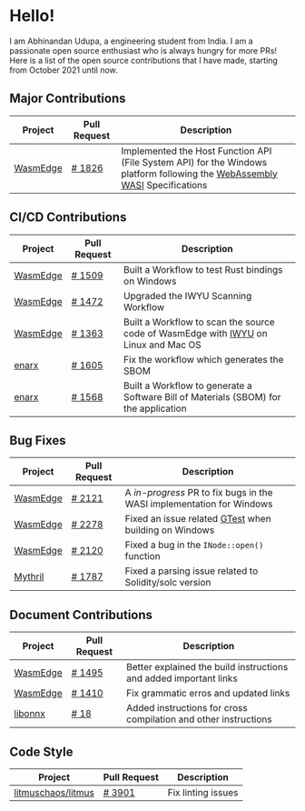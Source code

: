 # Hello!

I am Abhinandan Udupa, a engineering student from India. I am a passionate open source enthusiast who is always hungry for more PRs! Here is a list of the open source contributions that I have made, starting from October 2021 until now.

## Major Contributions

| Project                                          | Pull Request                                             | Description                                                                                                                                                                  |
| ------------------------------------------------ | -------------------------------------------------------- | ---------------------------------------------------------------------------------------------------------------------------------------------------------------------------- |
| [WasmEdge](https://github.com/WasmEdge/WasmEdge) | [# 1826](https://github.com/WasmEdge/WasmEdge/pull/1826) | Implemented the Host Function API (File System API) for the Windows platform following the [WebAssembly WASI](https://github.com/WebAssembly/wasi-filesystem) Specifications |

## CI/CD Contributions

| Project                                          | Pull Request                                             | Description                                                                                                                                        |
| ------------------------------------------------ | -------------------------------------------------------- | -------------------------------------------------------------------------------------------------------------------------------------------------- |
| [WasmEdge](https://github.com/WasmEdge/WasmEdge) | [# 1509](https://github.com/WasmEdge/WasmEdge/pull/1509) | Built a Workflow to test Rust bindings on Windows                                                                                                  |
| [WasmEdge](https://github.com/WasmEdge/WasmEdge) | [# 1472](https://github.com/WasmEdge/WasmEdge/pull/1472) | Upgraded the IWYU Scanning Workflow                                                                                                                |
| [WasmEdge](https://github.com/WasmEdge/WasmEdge) | [# 1363](https://github.com/WasmEdge/WasmEdge/pull/1363) | Built a Workflow to scan the source code of WasmEdge with [IWYU](https://github.com/include-what-you-use/include-what-you-use) on Linux and Mac OS |
| [enarx](https://github.com/enarx/enarx)          | [# 1605](https://github.com/enarx/enarx/pull/1605)       | Fix the workflow which generates the SBOM                                                                                                          |
| [enarx](https://github.com/enarx/enarx)          | [# 1568](https://github.com/enarx/enarx/pull/1568)       | Built a Workflow to generate a Software Bill of Materials (SBOM) for the application                                                               |

## Bug Fixes

| Project                                          | Pull Request                                             | Description                                                                                   |
| ------------------------------------------------ | -------------------------------------------------------- | --------------------------------------------------------------------------------------------- |
| [WasmEdge](https://github.com/WasmEdge/WasmEdge) | [# 2121](https://github.com/WasmEdge/WasmEdge/pull/2121) | A *in-progress* PR to fix bugs in the WASI implementation for Windows                         |
| [WasmEdge](https://github.com/WasmEdge/WasmEdge) | [# 2278](https://github.com/WasmEdge/WasmEdge/pull/2278) | Fixed an issue related [GTest](https://github.com/google/googletest) when building on Windows |
| [WasmEdge](https://github.com/WasmEdge/WasmEdge) | [# 2120](https://github.com/WasmEdge/WasmEdge/pull/2120) | Fixed a bug in the `INode::open()` function                                                   |
| [Mythril](https://github.com/Consensys/mythril)  | [# 1787](https://github.com/Consensys/mythril/pull/1787) | Fixed a parsing issue related to Solidity/solc version                                        |

## Document Contributions

| Project                                          | Pull Request                                             | Description                                                       |
| ------------------------------------------------ | -------------------------------------------------------- | ----------------------------------------------------------------- |
| [WasmEdge](https://github.com/WasmEdge/WasmEdge) | [# 1495](https://github.com/WasmEdge/WasmEdge/pull/1495) | Better explained the build instructions and added important links |
| [WasmEdge](https://github.com/WasmEdge/WasmEdge) | [# 1410](https://github.com/WasmEdge/WasmEdge/pull/1410) | Fix grammatic erros and updated links                             |
| [libonnx](https://github.com/xboot/libonnx)      | [# 18](https://github.com/xboot/libonnx/pull/18)         | Added instructions for cross compilation and other instructions   |

## Code Style

| Project                                                     | Pull Request                                              | Description        |
| ----------------------------------------------------------- | --------------------------------------------------------- | ------------------ |
| [litmuschaos/litmus](https://github.com/litmuschaos/litmus) | [# 3901](https://github.com/litmuschaos/litmus/pull/3901) | Fix linting issues |
